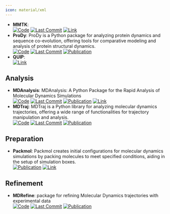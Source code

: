 ```yaml
---
icon: material/xml
---
```


- **MMTK**:   
		[![Code](https://img.shields.io/github/stars/khinsen/mmtk?style=for-the-badge&logo=github)](https://github.com/khinsen/mmtk) [![Last Commit](https://img.shields.io/github/last-commit/khinsen/mmtk?style=for-the-badge&logo=github)](https://github.com/khinsen/mmtk) [![Link](https://img.shields.io/badge/Link-offline-red?style=for-the-badge&logo=xamarin&logoColor=red)](http://dirac.cnrs-orleans.fr/MMTK/) 
- **ProDy**: ProDy is a Python package for analyzing protein dynamics and sequence co-evolution, offering tools for comparative modeling and analysis of protein structural dynamics.  
		[![Code](https://img.shields.io/github/stars/prody/ProDy?style=for-the-badge&logo=github)](https://github.com/prody/ProDy) [![Last Commit](https://img.shields.io/github/last-commit/prody/ProDy?style=for-the-badge&logo=github)](https://github.com/prody/ProDy) [![Publication](https://img.shields.io/badge/Publication-Citations:943-blue?style=for-the-badge&logo=bookstack)](https://doi.org/10.1093/bioinformatics/btr168) 
- **QUIP**:   
	[![Link](https://img.shields.io/badge/Link-offline-red?style=for-the-badge&logo=xamarin&logoColor=red)](http://libatoms.github.io/QUIP/) 

## **Analysis**
- **MDAnalysis**: MDAnalysis: A Python Package for the Rapid Analysis of Molecular Dynamics Simulations  
		[![Code](https://img.shields.io/github/stars/MDAnalysis/mdanalysis?style=for-the-badge&logo=github)](https://github.com/MDAnalysis/mdanalysis) [![Last Commit](https://img.shields.io/github/last-commit/MDAnalysis/mdanalysis?style=for-the-badge&logo=github)](https://github.com/MDAnalysis/mdanalysis) [![Publication](https://img.shields.io/badge/Publication-Citations:1075-blue?style=for-the-badge&logo=bookstack)](https://doi.org/10.25080/majora-629e541a-00e) [![Link](https://img.shields.io/badge/Link-offline-red?style=for-the-badge&logo=xamarin&logoColor=red)](http://www.mdanalysis.org/) 
- **MDTraj**: MDTraj is a Python library for analyzing molecular dynamics trajectories, offering a wide range of functionalities for trajectory manipulation and analysis.  
		[![Code](https://img.shields.io/github/stars/mdtraj/mdtraj?style=for-the-badge&logo=github)](https://github.com/mdtraj/mdtraj) [![Last Commit](https://img.shields.io/github/last-commit/mdtraj/mdtraj?style=for-the-badge&logo=github)](https://github.com/mdtraj/mdtraj) [![Publication](https://img.shields.io/badge/Publication-Citations:1752-blue?style=for-the-badge&logo=bookstack)](https://doi.org/10.1016/j.bpj.2015.08.015) 

## **Preparation**
- **Packmol**: Packmol creates initial configurations for molecular dynamics simulations by packing molecules to meet specified conditions, aiding in the setup of simulation boxes.  
	[![Publication](https://img.shields.io/badge/Publication-Citations:6668-blue?style=for-the-badge&logo=bookstack)](https://doi.org/10.1002/jcc.21224) [![Link](https://img.shields.io/badge/Link-offline-red?style=for-the-badge&logo=xamarin&logoColor=red)](https://m3g.github.io/packmol/) 

## **Refinement**
- **MDRefine**: package for refining Molecular Dynamics trajectories with experimental data  
		[![Code](https://img.shields.io/github/stars/bussilab/MDRefine?style=for-the-badge&logo=github)](https://github.com/bussilab/MDRefine) [![Last Commit](https://img.shields.io/github/last-commit/bussilab/MDRefine?style=for-the-badge&logo=github)](https://github.com/bussilab/MDRefine) [![Publication](https://img.shields.io/badge/Publication-Citations:0-blue?style=for-the-badge&logo=bookstack)](https://doi.org/10.48550/arXiv.2411.07798) 
